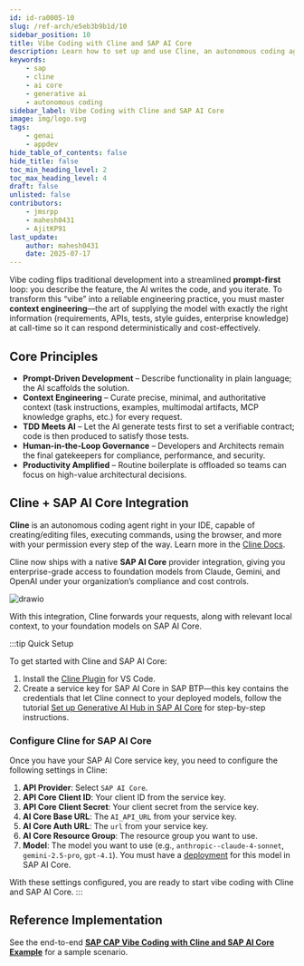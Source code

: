 ```yaml
---
id: id-ra0005-10
slug: /ref-arch/e5eb3b9b1d/10
sidebar_position: 10
title: Vibe Coding with Cline and SAP AI Core
description: Learn how to set up and use Cline, an autonomous coding agent, with SAP AI Core to accelerate your development workflows.
keywords:
    - sap
    - cline
    - ai core
    - generative ai
    - autonomous coding
sidebar_label: Vibe Coding with Cline and SAP AI Core
image: img/logo.svg
tags:
    - genai
    - appdev
hide_table_of_contents: false
hide_title: false
toc_min_heading_level: 2
toc_max_heading_level: 4
draft: false
unlisted: false
contributors:
    - jmsrpp
    - mahesh0431
    - AjitKP91
last_update:
    author: mahesh0431
    date: 2025-07-17
---
```


Vibe coding flips traditional development into a streamlined **prompt-first** loop: you describe the feature, the AI writes the code, and you iterate. To transform this “vibe” into a reliable engineering practice, you must master **context engineering**—the art of supplying the model with exactly the right information (requirements, APIs, tests, style guides, enterprise knowledge) at call-time so it can respond deterministically and cost-effectively.

## Core Principles

-   **Prompt-Driven Development** – Describe functionality in plain language; the AI scaffolds the solution.
-   **Context Engineering** – Curate precise, minimal, and authoritative context (task instructions, examples, multimodal artifacts, MCP knowledge graphs, etc.) for every request.
-   **TDD Meets AI** – Let the AI generate tests first to set a verifiable contract; code is then produced to satisfy those tests.
-   **Human-in-the-Loop Governance** – Developers and Architects remain the final gatekeepers for compliance, performance, and security.
-   **Productivity Amplified** – Routine boilerplate is offloaded so teams can focus on high-value architectural decisions.

## Cline + SAP AI Core Integration

**Cline** is an autonomous coding agent right in your IDE, capable of creating/editing files, executing commands, using the browser, and more with your permission every step of the way. Learn more in the [Cline Docs](https://docs.cline.bot/getting-started/what-is-cline).

Cline now ships with a native **SAP AI Core** provider integration, giving you enterprise-grade access to foundation models from Claude, Gemini, and OpenAI under your organization’s compliance and cost controls.

![drawio](./drawio/cline-vibe-code-diagram.drawio)

With this integration, Cline forwards your requests, along with relevant local context, to your foundation models on SAP AI Core.

:::tip Quick Setup

To get started with Cline and SAP AI Core:

1. Install the [Cline Plugin](https://docs.cline.bot/getting-started/for-new-coders#%F0%9F%9A%80-getting-started) for VS Code.
2. Create a service key for SAP AI Core in SAP BTP—this key contains the credentials that let Cline connect to your deployed models, follow the tutorial [Set up Generative AI Hub in SAP AI Core](https://developers.sap.com/tutorials/ai-core-genaihub-provisioning.html) for step-by-step instructions.

### Configure Cline for SAP AI Core

Once you have your SAP AI Core service key, you need to configure the following settings in Cline:

1.  **API Provider**: Select `SAP AI Core`.
2.  **API Core Client ID**: Your client ID from the service key.
3.  **API Core Client Secret**: Your client secret from the service key.
4.  **AI Core Base URL**: The `AI_API_URL` from your service key.
5.  **AI Core Auth URL**: The `url` from your service key.
6.  **AI Core Resource Group**: The resource group you want to use.
7.  **Model**: The model you want to use (e.g., `anthropic--claude-4-sonnet`, `gemini-2.5-pro`, `gpt-4.1`). You must have a [deployment](https://help.sap.com/docs/sap-ai-core/sap-ai-core-service-guide/create-deployment-for-generative-ai-model-in-sap-ai-core) for this model in SAP AI Core.

With these settings configured, you are ready to start vibe coding with Cline and SAP AI Core.
:::

## Reference Implementation

See the end-to-end **[SAP CAP Vibe Coding with Cline and SAP AI Core Example](https://github.com/SAP-samples/btp-cap-demo-usecases/tree/vibe-coding-with-cline)** for a sample scenario.

